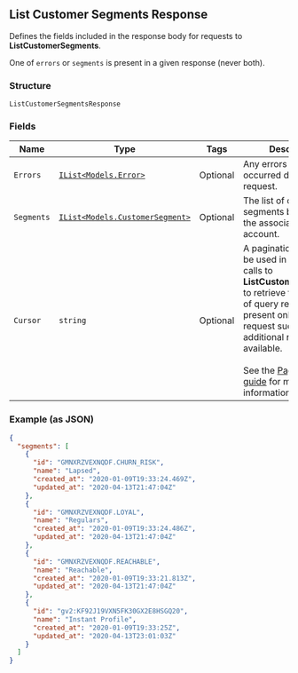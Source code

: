 ## List Customer Segments Response

Defines the fields included in the response body for requests to __ListCustomerSegments__.

One of `errors` or `segments` is present in a given response (never both).

### Structure

`ListCustomerSegmentsResponse`

### Fields

| Name | Type | Tags | Description |
|  --- | --- | --- | --- |
| `Errors` | [`IList<Models.Error>`](/doc/models/error.md) | Optional | Any errors that occurred during the request. |
| `Segments` | [`IList<Models.CustomerSegment>`](/doc/models/customer-segment.md) | Optional | The list of customer segments belonging to the associated Square account. |
| `Cursor` | `string` | Optional | A pagination cursor to be used in subsequent calls to __ListCustomerSegments__<br>to retrieve the next set of query results. Only present only if the request succeeded and<br>additional results are available.<br><br>See the [Pagination guide](https://developer.squareup.com/docs/docs/working-with-apis/pagination) for more information. |

### Example (as JSON)

```json
{
  "segments": [
    {
      "id": "GMNXRZVEXNQDF.CHURN_RISK",
      "name": "Lapsed",
      "created_at": "2020-01-09T19:33:24.469Z",
      "updated_at": "2020-04-13T21:47:04Z"
    },
    {
      "id": "GMNXRZVEXNQDF.LOYAL",
      "name": "Regulars",
      "created_at": "2020-01-09T19:33:24.486Z",
      "updated_at": "2020-04-13T21:47:04Z"
    },
    {
      "id": "GMNXRZVEXNQDF.REACHABLE",
      "name": "Reachable",
      "created_at": "2020-01-09T19:33:21.813Z",
      "updated_at": "2020-04-13T21:47:04Z"
    },
    {
      "id": "gv2:KF92J19VXN5FK30GX2E8HSGQ20",
      "name": "Instant Profile",
      "created_at": "2020-01-09T19:33:25Z",
      "updated_at": "2020-04-13T23:01:03Z"
    }
  ]
}
```

